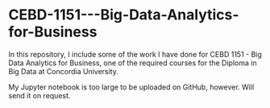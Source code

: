 # CEBD-1151---Big-Data-Analytics-for-Business
In this repository, I include some of the work I have done for CEBD 1151 - Big Data Analytics for Business, one of the required courses for the Diploma in Big Data at Concordia University. 

My Jupyter notebook is too large to be uploaded on GitHub, however. Will send it on request.
